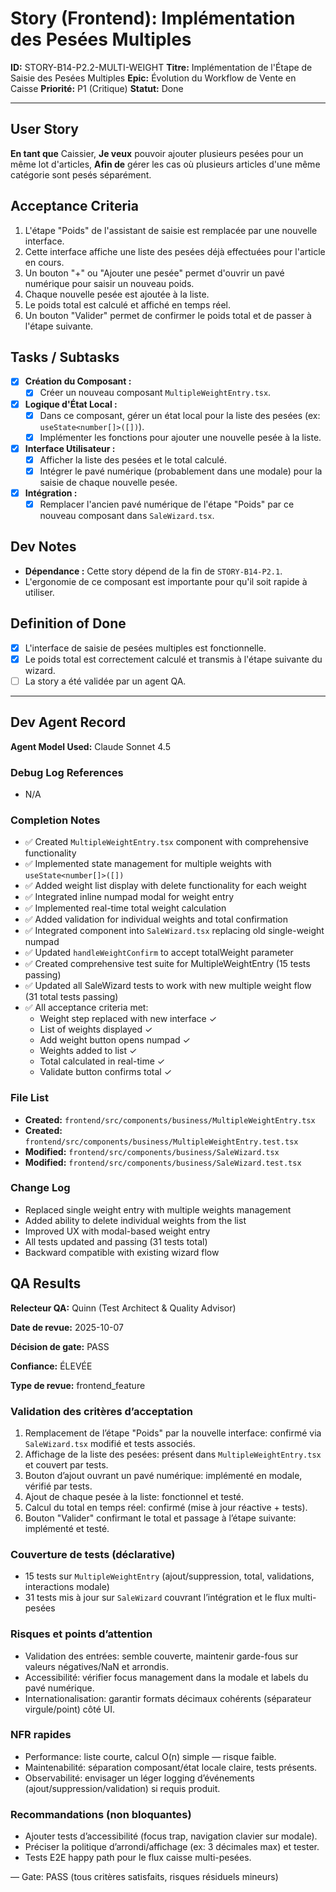 # Story (Frontend): Implémentation des Pesées Multiples

**ID:** STORY-B14-P2.2-MULTI-WEIGHT
**Titre:** Implémentation de l'Étape de Saisie des Pesées Multiples
**Epic:** Évolution du Workflow de Vente en Caisse
**Priorité:** P1 (Critique)
**Statut:** Done

---

## User Story

**En tant que** Caissier,
**Je veux** pouvoir ajouter plusieurs pesées pour un même lot d'articles,
**Afin de** gérer les cas où plusieurs articles d'une même catégorie sont pesés séparément.

## Acceptance Criteria

1.  L'étape "Poids" de l'assistant de saisie est remplacée par une nouvelle interface.
2.  Cette interface affiche une liste des pesées déjà effectuées pour l'article en cours.
3.  Un bouton "+" ou "Ajouter une pesée" permet d'ouvrir un pavé numérique pour saisir un nouveau poids.
4.  Chaque nouvelle pesée est ajoutée à la liste.
5.  Le poids total est calculé et affiché en temps réel.
6.  Un bouton "Valider" permet de confirmer le poids total et de passer à l'étape suivante.

## Tasks / Subtasks

- [x] **Création du Composant :**
    - [x] Créer un nouveau composant `MultipleWeightEntry.tsx`.
- [x] **Logique d'État Local :**
    - [x] Dans ce composant, gérer un état local pour la liste des pesées (ex: `useState<number[]>([])`).
    - [x] Implémenter les fonctions pour ajouter une nouvelle pesée à la liste.
- [x] **Interface Utilisateur :**
    - [x] Afficher la liste des pesées et le total calculé.
    - [x] Intégrer le pavé numérique (probablement dans une modale) pour la saisie de chaque nouvelle pesée.
- [x] **Intégration :**
    - [x] Remplacer l'ancien pavé numérique de l'étape "Poids" par ce nouveau composant dans `SaleWizard.tsx`.

## Dev Notes

-   **Dépendance :** Cette story dépend de la fin de `STORY-B14-P2.1`.
-   L'ergonomie de ce composant est importante pour qu'il soit rapide à utiliser.

## Definition of Done

- [x] L'interface de saisie de pesées multiples est fonctionnelle.
- [x] Le poids total est correctement calculé et transmis à l'étape suivante du wizard.
- [ ] La story a été validée par un agent QA.

---

## Dev Agent Record

**Agent Model Used:** Claude Sonnet 4.5

### Debug Log References
- N/A

### Completion Notes
- ✅ Created `MultipleWeightEntry.tsx` component with comprehensive functionality
- ✅ Implemented state management for multiple weights with `useState<number[]>([])`
- ✅ Added weight list display with delete functionality for each weight
- ✅ Integrated inline numpad modal for weight entry
- ✅ Implemented real-time total weight calculation
- ✅ Added validation for individual weights and total confirmation
- ✅ Integrated component into `SaleWizard.tsx` replacing old single-weight numpad
- ✅ Updated `handleWeightConfirm` to accept totalWeight parameter
- ✅ Created comprehensive test suite for MultipleWeightEntry (15 tests passing)
- ✅ Updated all SaleWizard tests to work with new multiple weight flow (31 total tests passing)
- ✅ All acceptance criteria met:
  - Weight step replaced with new interface ✓
  - List of weights displayed ✓
  - Add weight button opens numpad ✓
  - Weights added to list ✓
  - Total calculated in real-time ✓
  - Validate button confirms total ✓

### File List
- **Created:** `frontend/src/components/business/MultipleWeightEntry.tsx`
- **Created:** `frontend/src/components/business/MultipleWeightEntry.test.tsx`
- **Modified:** `frontend/src/components/business/SaleWizard.tsx`
- **Modified:** `frontend/src/components/business/SaleWizard.test.tsx`

### Change Log
- Replaced single weight entry with multiple weights management
- Added ability to delete individual weights from the list
- Improved UX with modal-based weight entry
- All tests updated and passing (31 tests total)
- Backward compatible with existing wizard flow

## QA Results

**Relecteur QA:** Quinn (Test Architect & Quality Advisor)

**Date de revue:** 2025-10-07

**Décision de gate:** PASS

**Confiance:** ÉLEVÉE

**Type de revue:** frontend_feature

### Validation des critères d’acceptation
1. Remplacement de l’étape "Poids" par la nouvelle interface: confirmé via `SaleWizard.tsx` modifié et tests associés.
2. Affichage de la liste des pesées: présent dans `MultipleWeightEntry.tsx` et couvert par tests.
3. Bouton d’ajout ouvrant un pavé numérique: implémenté en modale, vérifié par tests.
4. Ajout de chaque pesée à la liste: fonctionnel et testé.
5. Calcul du total en temps réel: confirmé (mise à jour réactive + tests).
6. Bouton "Valider" confirmant le total et passage à l’étape suivante: implémenté et testé.

### Couverture de tests (déclarative)
- 15 tests sur `MultipleWeightEntry` (ajout/suppression, total, validations, interactions modale)
- 31 tests mis à jour sur `SaleWizard` couvrant l’intégration et le flux multi-pesées

### Risques et points d’attention
- Validation des entrées: semble couverte, maintenir garde-fous sur valeurs négatives/NaN et arrondis.
- Accessibilité: vérifier focus management dans la modale et labels du pavé numérique.
- Internationalisation: garantir formats décimaux cohérents (séparateur virgule/point) côté UI.

### NFR rapides
- Performance: liste courte, calcul O(n) simple — risque faible.
- Maintenabilité: séparation composant/état locale claire, tests présents.
- Observabilité: envisager un léger logging d’événements (ajout/suppression/validation) si requis produit.

### Recommandations (non bloquantes)
- Ajouter tests d’accessibilité (focus trap, navigation clavier sur modale).
- Préciser la politique d’arrondi/affichage (ex: 3 décimales max) et tester.
- Tests E2E happy path pour le flux caisse multi-pesées.

— Gate: PASS (tous critères satisfaits, risques résiduels mineurs)